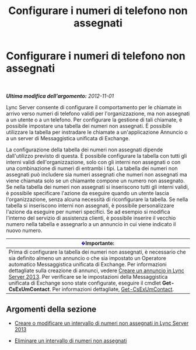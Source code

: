 ﻿---
title: Configurare i numeri di telefono non assegnati
TOCTitle: Configurare i numeri di telefono non assegnati
ms:assetid: a0650659-dce7-455f-8977-02454bbfa400
ms:mtpsurl: https://technet.microsoft.com/it-it/library/Gg182559(v=OCS.15)
ms:contentKeyID: 49301496
ms.date: 08/24/2015
mtps_version: v=OCS.15
ms.translationtype: HT
---

# Configurare i numeri di telefono non assegnati

 

_**Ultima modifica dell'argomento:** 2012-11-01_

Lync Server consente di configurare il comportamento per le chiamate in arrivo verso numeri di telefono validi per l'organizzazione, ma non assegnati a un utente o a un telefono. Per configurare la gestione di tali chiamate, è possibile impostare una tabella dei numeri non assegnati. È possibile utilizzare la tabella per instradare le chiamate a un'applicazione Annuncio o a un server di Messaggistica unificata di Exchange.

La configurazione della tabella dei numeri non assegnati dipende dall'utilizzo previsto di questa. È possibile configurare la tabella con tutti gli interni validi dell'organizzazione, solo con gli interni non assegnati o con una combinazione di numeri di entrambi i tipi. La tabella dei numeri non assegnati può includere sia numeri assegnati che numeri non assegnati ma viene chiamata solo se un chiamante compone un numero non assegnato. Se nella tabella dei numeri non assegnati si inseriscono tutti gli interni validi, è possibile specificare l'azione da eseguire quando un utente lascia l'organizzazione, senza alcuna necessità di riconfigurare la tabella. Se nella tabella si inseriscono interni non assegnati, è possibile personalizzare l'azione da eseguire per numeri specifici. Se ad esempio si modifica l'interno del servizio di assistenza clienti, è possibile inserire il vecchio numero nella tabella e assegnarlo a un annuncio in cui viene indicato il nuovo numero.

<table>
<thead>
<tr class="header">
<th><img src="images/Gg412908.important(OCS.15).gif" title="important" alt="important" />Importante:</th>
</tr>
</thead>
<tbody>
<tr class="odd">
<td>Prima di configurare la tabella dei numeri non assegnati, è necessario che sia definito almeno un annuncio o che sia impostato un Operatore automatico Messaggistica unificata di Exchange. Per informazioni dettagliate sulla creazione di annunci, vedere <a href="lync-server-2013-create-an-announcement.md">Creare un annuncio in Lync Server 2013</a>. Per verificare se le impostazioni della Messaggistica unificata di Exchange sono state configurate, eseguire il cmdlet <strong>Get-CsExUmContact</strong>. Per informazioni dettagliate, <a href="get-csexumcontact.md">Get-CsExUmContact</a>.</td>
</tr>
</tbody>
</table>


## Argomenti della sezione

  - [Creare o modificare un intervallo di numeri non assegnati in Lync Server 2013](lync-server-2013-create-or-modify-an-unassigned-number-range.md)

  - [Eliminare un intervallo di numeri non assegnati](lync-server-2013-delete-an-unassigned-number-range.md)

